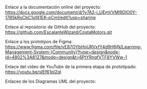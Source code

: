 Enlace a la documentación online del proyecto: https://docs.google.com/document/d/1y7A2-j_UEmVVMl9DIO0Y-17B5kRsCbC1of41EK-oCmI/edit?usp=sharing

Enlace al repositorio de GitHub del proyecto: https://github.com/EscalanteWizard/CostaMotors.git

Enlace a los prototipos de Figma: https://www.figma.com/file/vE87OYbHnURVxfY4d9H6jN/Learning-Management-System-(Community)?type=design&node-id=4802%3A8127&mode=design&t=6PtYRnqfVTF8YVWw-1

Enlace del vídeo de YouTube de la primera etapa de prototipado: https://youtu.be/slEf61pl2qI

Enlaces de los Diagramas UML del proyecto:
